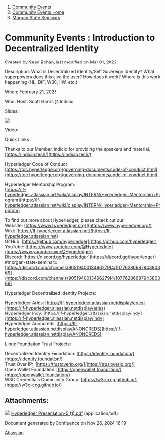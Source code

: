 1. [Community Events](index.html)
2. [Community Events Home](Community-Events-Home_21790731.html)
3. [Morgan State Seminars](Morgan-State-Seminars_21793775.html)

# Community Events : Introduction to Decentralized Identity

Created by Sean Bohan, last modified on Mar 01, 2023

Description: What is Decentralized Identity/Self Sovereign Identity? What superpowers does this give the user? How does it work? Where is this work happening (HL, DIF, W3C, IIW, etc.)

When: February 21, 2023

Who: Host: Scott Harris @ Indicio 

Slides:

[![](attachments/thumbnails/21793777/21793778)](attachments/21793777/21793778.pdf)

Video:

Quick Links 

Thanks to our Member, Indicio for providing the speakers and material.  
[https://indicio.tech/](https://indicio.tech/)

Hyperledger Code of Conduct  
[https://toc.hyperledger.org/governing-documents/code-of-conduct.html](https://toc.hyperledger.org/governing-documents/code-of-conduct.html)

Hyperledger Mentorship Program:  
[https://lf-hyperledger.atlassian.net/wiki/display/INTERN/Hyperledger+Mentorship+Program](https://lf-hyperledger.atlassian.net/wiki/display/INTERN/Hyperledger+Mentorship+Program)

To find out more about Hyperledger, please check out our   
Website: [https://www.hyperledger.org/](https://www.hyperledger.org/)  
Wiki: [https://lf-hyperledger.atlassian.net](https://lf-hyperledger.atlassian.net)  
GitHub: [https://github.com/hyperledger](https://github.com/hyperledger)  
YouTube: [https://www.youtube.com/@Hyperledger](https://www.youtube.com/@Hyperledger)  
Discord: [https://discord.gg/hyperledger](https://discord.gg/hyperledger)  
#morgan-state-seminars: [https://discord.com/channels/905194001349627914/1077628668794380369](https://discord.com/channels/905194001349627914/1077628668794380369)

Hyperledger Decentralized Identity Projects:

Hyperledger Aries: [https://lf-hyperledger.atlassian.netdisplay/aries](https://lf-hyperledger.atlassian.netdisplay/aries)  
Hyperledger Indy: [https://lf-hyperledger.atlassian.netdisplay/indy](https://lf-hyperledger.atlassian.netdisplay/indy)  
Hyperledger Anoncreds: [https://lf-hyperledger.atlassian.netdisplay/ANONCREDS](https://lf-hyperledger.atlassian.netdisplay/ANONCREDS)

Linux Foundation Trust Projects:

Decentralized Identity Foundation: [https://identity.foundation/](https://identity.foundation/)  
Trust Over IP:  [https://trustoverip.org/](https://trustoverip.org/)  
Open Wallet Foundation: [https://openwallet.foundation/](https://openwallet.foundation/)  
W3C Credentials Community Group: [https://w3c-ccg.github.io/](https://w3c-ccg.github.io/)

## Attachments:

![](images/icons/bullet_blue.gif) [Hyperledger Presentation-5 (1).pdf](attachments/21793777/21793778.pdf) (application/pdf)

Document generated by Confluence on Nov 26, 2024 16:19

[Atlassian](http://www.atlassian.com/)
